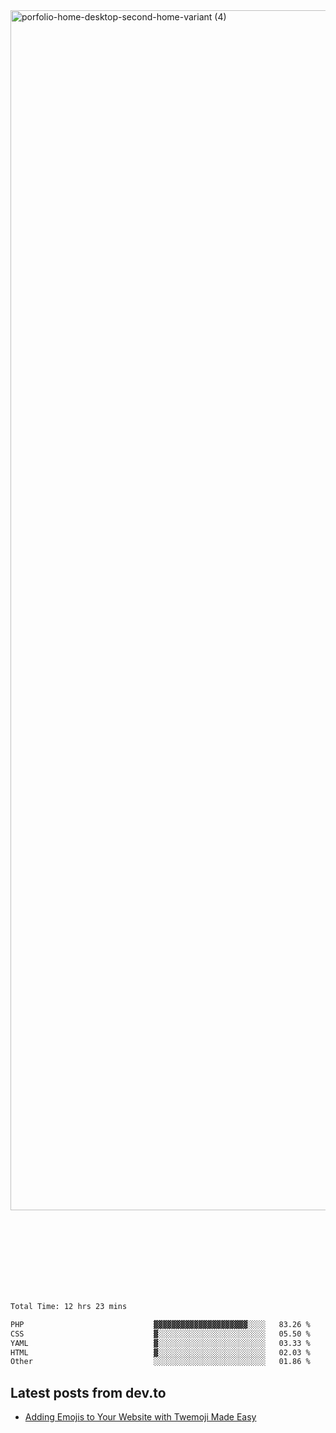 <img width="1920" alt="porfolio-home-desktop-second-home-variant (4)" src="https://user-images.githubusercontent.com/44812120/231556360-1ee1d327-1a45-4bda-a93d-dd32a34149e4.png">
 
 
 
 
 
 <br><br><br><br><br><br><br>
<!--START_SECTION:waka-->

```txt
Total Time: 12 hrs 23 mins

PHP                             ▓▓▓▓▓▓▓▓▓▓▓▓▓▓▓▓▓▓▓▓▓░░░░   83.26 %
CSS                             ▓░░░░░░░░░░░░░░░░░░░░░░░░   05.50 %
YAML                            ▓░░░░░░░░░░░░░░░░░░░░░░░░   03.33 %
HTML                            ▓░░░░░░░░░░░░░░░░░░░░░░░░   02.03 %
Other                           ░░░░░░░░░░░░░░░░░░░░░░░░░   01.86 %
```

<!--END_SECTION:waka-->

## Latest posts from dev.to
<!-- MEDIUM-STORY-LIST:START -->
- [Adding Emojis to Your Website with Twemoji Made Easy](https://dev.to/danielsebesta/adding-emojis-to-your-website-with-twemoji-made-easy-mc8)
<!-- MEDIUM-STORY-LIST:END -->

